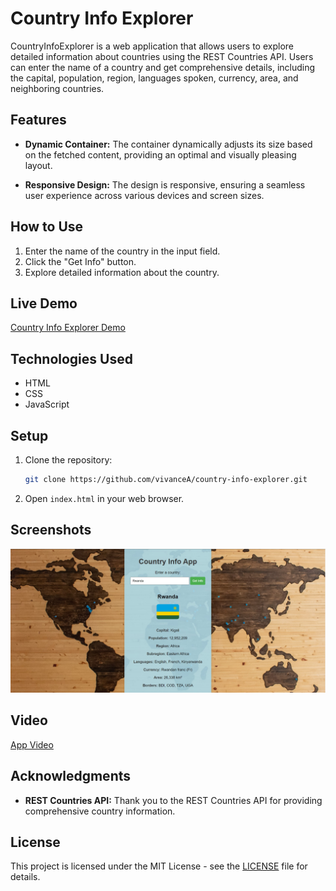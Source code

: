# Country Info Explorer

CountryInfoExplorer is a web application that allows users to explore detailed information about countries using the REST Countries API. Users can enter the name of a country and get comprehensive details, including the capital, population, region, languages spoken, currency, area, and neighboring countries.

## Features

- **Dynamic Container:** The container dynamically adjusts its size based on the fetched content, providing an optimal and visually pleasing layout.

- **Responsive Design:** The design is responsive, ensuring a seamless user experience across various devices and screen sizes.

## How to Use

1. Enter the name of the country in the input field.
2. Click the "Get Info" button.
3. Explore detailed information about the country.

## Live Demo
[Country Info Explorer Demo](https://vivancea.github.io/country-info-explorer/)

## Technologies Used

- HTML
- CSS
- JavaScript

## Setup

1. Clone the repository:
   ```bash
   git clone https://github.com/vivanceA/country-info-explorer.git
   ```

2. Open `index.html` in your web browser.

## Screenshots

![Screenshot 1](/Screenshot.jpg)

## Video

[App Video](https://www.loom.com/share/ed25d66c6fd740218f7f81c51d6f3b21?sid=6a20cea5-2d2e-4b00-b048-234539d67942)

## Acknowledgments

- **REST Countries API:** Thank you to the REST Countries API for providing comprehensive country information.

## License

This project is licensed under the MIT License - see the [LICENSE](LICENSE) file for details.
